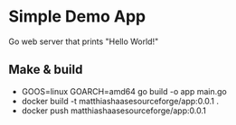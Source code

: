 # Simple Demo App

Go web server that prints "Hello World!"

## Make & build

* GOOS=linux GOARCH=amd64 go build -o app main.go
* docker build -t matthiashaasesourceforge/app:0.0.1 .
* docker push matthiashaasesourceforge/app:0.0.1
